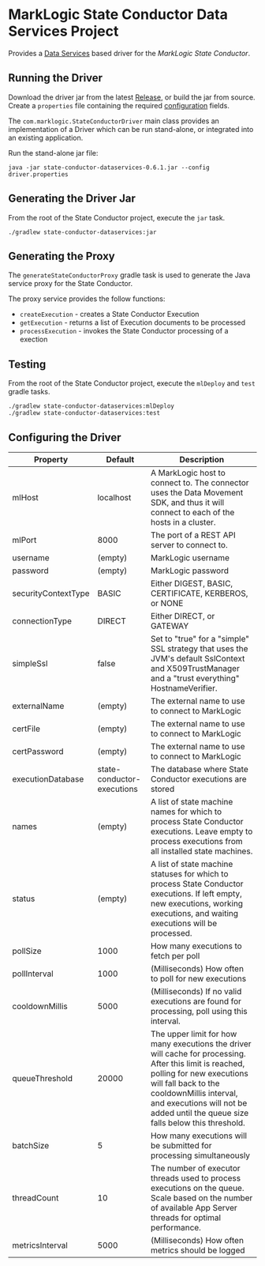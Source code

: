 # MarkLogic State Conductor Data Services Project

Provides a [Data Services](http://docs.marklogic.com/guide/java/DataServices) based driver for the _MarkLogic State Conductor_.

## Running the Driver
Download the driver jar from the latest [Release](https://github.com/aclavio/marklogic-state-conductor/releases), or build the jar from source.  Create a `properties` file containing the required [configuration](#configuration) fields.

The `com.marklogic.StateConductorDriver` main class provides an implementation of a Driver which can be run stand-alone, or integrated into an existing application.

Run the stand-alone jar file:
```
java -jar state-conductor-dataservices-0.6.1.jar --config driver.properties
```

## Generating the Driver Jar

From the root of the State Conductor project, execute the `jar` task.

```
./gradlew state-conductor-dataservices:jar
```

## Generating the Proxy
The `generateStateConductorProxy` gradle task is used to generate the Java service proxy for the State Conductor.

The proxy service provides the follow functions:
* `createExecution` - creates a State Conductor Execution
* `getExecution` - returns a list of Execution documents to be processed
* `processExecution` - invokes the State Conductor processing of a exection

## Testing
From the root of the State Conductor project, execute the `mlDeploy` and `test` gradle tasks.

```
./gradlew state-conductor-dataservices:mlDeploy
./gradlew state-conductor-dataservices:test
```

## Configuring the Driver <a name="configuration"></a>

| Property | Default | Description |
| --- | --- | --- |
| mlHost | localhost | A MarkLogic host to connect to. The connector uses the Data Movement SDK, and thus it will connect to each of the hosts in a cluster. |
| mlPort | 8000 | The port of a REST API server to connect to. |
| username | (empty) | MarkLogic username |
| password | (empty) | MarkLogic password |
| securityContextType | BASIC | Either DIGEST, BASIC, CERTIFICATE, KERBEROS, or NONE |
| connectionType | DIRECT | Either DIRECT, or GATEWAY |
| simpleSsl | false | Set to "true" for a "simple" SSL strategy that uses the JVM's default SslContext and X509TrustManager and a "trust everything" HostnameVerifier. |
| externalName | (empty) | The external name to use to connect to MarkLogic |
| certFile | (empty) | The external name to use to connect to MarkLogic |
| certPassword | (empty) | The external name to use to connect to MarkLogic |
| executionDatabase | state-conductor-executions | The database where State Conductor executions are stored |
| names | (empty) | A list of state machine names for which to process State Conductor executions.  Leave empty to process executions from all installed state machines. |
| status | (empty) | A list of state machine statuses for which to process State Conductor executions.  If left empty, new executions, working executions, and waiting executions will be processed. |
| pollSize | 1000 | How many executions to fetch per poll |
| pollInterval | 1000 | (Milliseconds) How often to poll for new executions |
| cooldownMillis | 5000 | (Milliseconds) If no valid executions are found for processing, poll using this interval. |
| queueThreshold | 20000 | The upper limit for how many executions the driver will cache for processing.  After this limit is reached, polling for new executions will fall back to the cooldownMillis interval, and executions will not be added until the queue size falls below this threshold.  |
| batchSize | 5 | How many executions will be submitted for processing simultaneously |
| threadCount | 10 | The number of executor threads used to process executions on the queue.  Scale based on the number of available App Server threads for optimal performance. |
| metricsInterval | 5000 | (Milliseconds) How often metrics should be logged |


